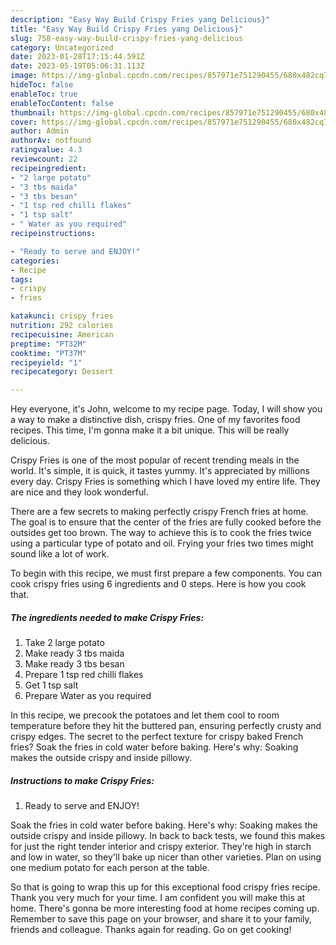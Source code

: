 ```yaml
---
description: "Easy Way Build Crispy Fries yang Delicious}"
title: "Easy Way Build Crispy Fries yang Delicious}"
slug: 758-easy-way-build-crispy-fries-yang-delicious
category: Uncategorized
date: 2023-01-28T17:15:44.591Z
date: 2023-05-19T05:06:31.113Z
image: https://img-global.cpcdn.com/recipes/857971e751290455/680x482cq70/crispy-fries-recipe-main-photo.jpg
hideToc: false
enableToc: true
enableTocContent: false
thumbnail: https://img-global.cpcdn.com/recipes/857971e751290455/680x482cq70/crispy-fries-recipe-main-photo.jpg
cover: https://img-global.cpcdn.com/recipes/857971e751290455/680x482cq70/crispy-fries-recipe-main-photo.jpg
author: Admin
authorAv: notfound
ratingvalue: 4.3
reviewcount: 22
recipeingredient:
- "2 large potato"
- "3 tbs maida"
- "3 tbs besan"
- "1 tsp red chilli flakes"
- "1 tsp salt"
- " Water as you required"
recipeinstructions:

- "Ready to serve and ENJOY!"
categories:
- Recipe
tags:
- crispy
- fries

katakunci: crispy fries 
nutrition: 292 calories
recipecuisine: American
preptime: "PT32M"
cooktime: "PT37M"
recipeyield: "1"
recipecategory: Dessert

---
```



Hey everyone, it's John, welcome to my recipe page. Today, I will show you a way to make a distinctive dish, crispy fries. One of my favorites food recipes. This time, I'm gonna make it a bit unique. This will be really delicious.

Crispy Fries is one of the most popular of recent trending meals in the world. It's simple, it is quick, it tastes yummy. It's appreciated by millions every day. Crispy Fries is something which I have loved my entire life. They are nice and they look wonderful.

There are a few secrets to making perfectly crispy French fries at home. The goal is to ensure that the center of the fries are fully cooked before the outsides get too brown. The way to achieve this is to cook the fries twice using a particular type of potato and oil. Frying your fries two times might sound like a lot of work.


To begin with this recipe, we must first prepare a few components. You can cook crispy fries using 6 ingredients and 0 steps. Here is how you cook that.

<!--inarticleads1-->

##### The ingredients needed to make Crispy Fries:

1. Take 2 large potato
1. Make ready 3 tbs maida
1. Make ready 3 tbs besan
1. Prepare 1 tsp red chilli flakes
1. Get 1 tsp salt
1. Prepare  Water as you required


In this recipe, we precook the potatoes and let them cool to room temperature before they hit the buttered pan, ensuring perfectly crusty and crispy edges. The secret to the perfect texture for crispy baked French fries? Soak the fries in cold water before baking. Here&#39;s why: Soaking makes the outside crispy and inside pillowy. 

<!--inarticleads2-->

##### Instructions to make Crispy Fries:


1. Ready to serve and ENJOY!

Soak the fries in cold water before baking. Here&#39;s why: Soaking makes the outside crispy and inside pillowy. In back to back tests, we found this makes for just the right tender interior and crispy exterior. They&#39;re high in starch and low in water, so they&#39;ll bake up nicer than other varieties. Plan on using one medium potato for each person at the table. 

So that is going to wrap this up for this exceptional food crispy fries recipe. Thank you very much for your time. I am confident you will make this at home. There's gonna be more interesting food at home recipes coming up. Remember to save this page on your browser, and share it to your family, friends and colleague. Thanks again for reading. Go on get cooking!
